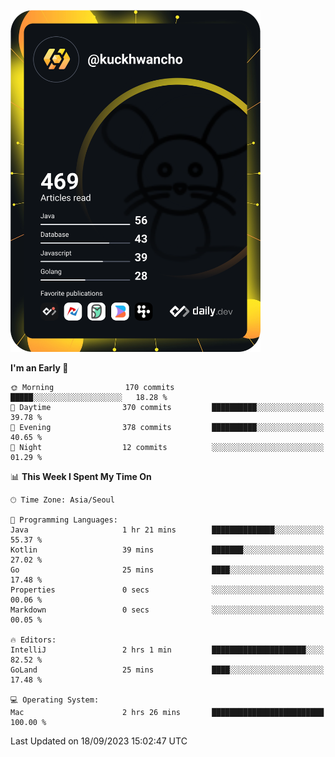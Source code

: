 <a href="https://app.daily.dev/kuckhwancho"><img src="https://github.com/kuckjwi0928/kuckjwi0928/blob/master/devcard.svg" width="400" alt="Kuckjwi Devcard"/></a>

<!--START_SECTION:waka-->
**I'm an Early 🐤** 

```text
🌞 Morning                170 commits         █████░░░░░░░░░░░░░░░░░░░░   18.28 % 
🌆 Daytime                370 commits         ██████████░░░░░░░░░░░░░░░   39.78 % 
🌃 Evening                378 commits         ██████████░░░░░░░░░░░░░░░   40.65 % 
🌙 Night                  12 commits          ░░░░░░░░░░░░░░░░░░░░░░░░░   01.29 % 
```


📊 **This Week I Spent My Time On** 

```text
🕑︎ Time Zone: Asia/Seoul

💬 Programming Languages: 
Java                     1 hr 21 mins        ██████████████░░░░░░░░░░░   55.37 % 
Kotlin                   39 mins             ███████░░░░░░░░░░░░░░░░░░   27.02 % 
Go                       25 mins             ████░░░░░░░░░░░░░░░░░░░░░   17.48 % 
Properties               0 secs              ░░░░░░░░░░░░░░░░░░░░░░░░░   00.06 % 
Markdown                 0 secs              ░░░░░░░░░░░░░░░░░░░░░░░░░   00.05 % 

🔥 Editors: 
IntelliJ                 2 hrs 1 min         █████████████████████░░░░   82.52 % 
GoLand                   25 mins             ████░░░░░░░░░░░░░░░░░░░░░   17.48 % 

💻 Operating System: 
Mac                      2 hrs 26 mins       █████████████████████████   100.00 % 
```


 Last Updated on 18/09/2023 15:02:47 UTC
<!--END_SECTION:waka-->
